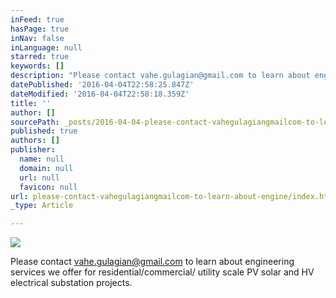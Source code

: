 ```yaml
---
inFeed: true
hasPage: true
inNav: false
inLanguage: null
starred: true
keywords: []
description: "Please contact vahe.gulagian@gmail.com to learn about engineering services we offer for \_residential/commercial/ utility scale PV solar and HV electrical substation projects.\_"
datePublished: '2016-04-04T22:58:25.847Z'
dateModified: '2016-04-04T22:58:18.359Z'
title: ''
author: []
sourcePath: _posts/2016-04-04-please-contact-vahegulagiangmailcom-to-learn-about-engine.md
published: true
authors: []
publisher:
  name: null
  domain: null
  url: null
  favicon: null
url: please-contact-vahegulagiangmailcom-to-learn-about-engine/index.html
_type: Article

---
```

![](https://the-grid-user-content.s3-us-west-2.amazonaws.com/75f351be-f817-4b96-8af1-0a34bd18c435.jpg)

Please contact vahe.gulagian@gmail.com to learn about engineering services we offer for  residential/commercial/ utility scale PV solar and HV electrical substation projects.